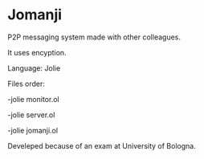 # Jomanji
P2P messaging system made with other colleagues. 

It uses encyption.

Language: Jolie

Files order:

-jolie monitor.ol

-jolie server.ol

-jolie jomanji.ol 

Develeped because of an exam at University of Bologna.
